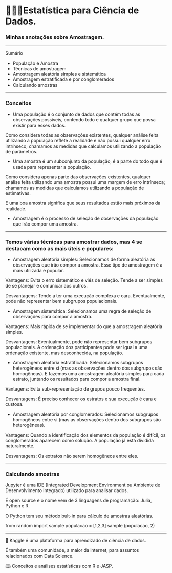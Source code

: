 # 👩‍🔬🎲Estatística para Ciência de Dados.

### Minhas anotações sobre Amostragem.

---

Sumário

* População e Amostra
* Técnicas de amostragem
* Amostragem aleatória simples e sistemática
* Amostragem estratificada e por conglomerados
* Calculando amostras

---

### Conceitos

* Uma população é o conjunto de dados que contém todas as observações possíveis, contendo todo e qualquer grupo que possa existir para esses dados.

Como considera todas as observações existentes, qualquer análise feita utilizando a população reflete a realidade e não possui qualquer erro intrínseco; chamamos as medidas que calculamos utilizando a população de parâmetros.

* Uma amostra é um subconjunto da população, é a parte do todo que é usada para representar a população.

Como considera apenas parte das observações existentes, qualquer análise feita utilizando uma amostra possui uma margem de erro intrínseca; chamamos as medidas que calculamos utilizando a população de estimativas.

E uma boa amostra significa que seus resultados estão mais próximos da realidade.

* Amostragem é o processo de seleção de observações da população que irão compor uma amostra.

---

### Temos várias técnicas para amostrar dados, mas 4 se destacam como as mais úteis e populares:

* Amostragem aleatória simples: Selecionamos de forma aleatória as observações que irão compor a amostra. Esse tipo de amostragem é a mais utilizada e popular.

Vantagens: Evita o erro sistemático e viés de seleção. Tende a ser simples de se planejar e comunicar aos outros.

Desvantagens: Tende a ter uma execução complexa e cara. Eventualmente, pode não representar bem subgrupos populacionais.

* Amostragem sistemática: Selecionamos uma regra de seleção de observações para compor a amostra.

Vantagens: Mais rápida de se implementar do que a amostragem aleatória simples.

Desvantagens: Eventualmente, pode não representar bem subgrupos populacionais. A ordenação dos participantes pode ser igual a uma ordenação existente, mas desconhecida, na população.

* Amostragem aleatória estratificada: Selecionamos subgrupos heterogêneos entre si (mas as observações dentro dos subgrupos são homogêneas). 
 E fazemos uma amostragem aleatória simples para cada estrato, juntando os resultados para compor a amostra final.
 
 Vantagens: Evita sub-representação de grupos pouco frequentes.
 
 Desvantagens: É preciso conhecer os estratos e sua execução é cara e custosa.

* Amostragem aleatória por conglomerados: Selecionamos subgrupos homogêneos entre si (mas as observações dentro dos subgrupos são heterogêneas).

Vantagens: Quando a identificação dos elementos da população é difícil, os conglomerados aparecem como solução.
A população já está dividida naturalmente.

Desvantagens: Os extratos não serem homogêneos entre eles.

---

### Calculando amostras

Jupyter é uma IDE (Integrated Development Environment ou Ambiente de Desenvolvimento Integrado) utilizado para analisar dados.

É open source e o nome vem de 3 linguagens de programação: Julia, Python e R.

O Python tem seu método bult-in para cálculo de amostras aleatórias.

from random import sample
populacao = [1,2,3]
sample (populacao, 2)

---

🔎 Kaggle é uma plataforma para aprendizado de ciência de dados.

É também uma comunidade, a maior da internet, para assuntos relacionados com Data Science.

🕮 Conceitos e análises estatísticas com R e JASP.



